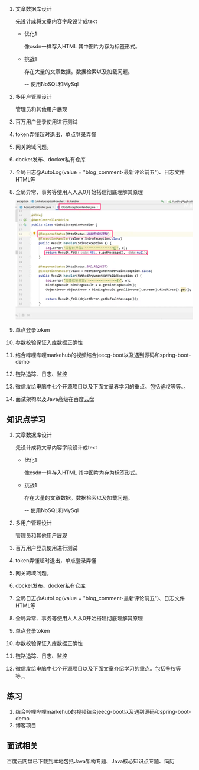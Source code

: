 1. 文章数据库设计

	先设计成将文章内容字段设计成text

	* 优化1

		像csdn一样存入HTML  其中图片为存为标签形式。

	* 挑战1

		存在大量的文章数据。数据检索以及加载问题。

		-- 使用NoSQL和MySql

		

2. 多用户管理设计

	管理员和其他用户展现

3. 百万用户登录使用进行测试

4. token弄懂超时退出，单点登录弄懂

5. 网关跨域问题。

6. docker发布、docker私有仓库

7. 全局日志@AutoLog(value = "blog_comment-最新评论前五")、日志文件HTML等

8. 全局异常、事务等使用人人从0开始搭建彻底理解其原理

	![image-20201126205723919](项目研发是遇到的挑战.assets/image-20201126205723919.png)

9. 单点登录token

10. 参数校验保证入库数据正确性

11. 结合哔哩哔哩markehub的视频结合jeecg-boot以及遇到源码和spring-boot-demo

12. 链路追踪、日志、监控

13. 微信发给电脑中七个开源项目以及下面文章界学习的重点。包括鉴权等等。。

14. 面试架构以及Java高级在百度云盘









## 知识点学习

1. 文章数据库设计

	先设计成将文章内容字段设计成text

	* 优化1

		像csdn一样存入HTML  其中图片为存为标签形式。

	* 挑战1

		存在大量的文章数据。数据检索以及加载问题。

		-- 使用NoSQL和MySql

		

2. 多用户管理设计

	管理员和其他用户展现

3. 百万用户登录使用进行测试

4. token弄懂超时退出，单点登录弄懂

5. 网关跨域问题。

6. docker发布、docker私有仓库

7. 全局日志@AutoLog(value = "blog_comment-最新评论前五")、日志文件HTML等

8. 全局异常、事务等使用人人从0开始搭建彻底理解其原理

9. 单点登录token

10. 参数校验保证入库数据正确性

11. 链路追踪、日志、监控

12. 微信发给电脑中七个开源项目以及下面文章介绍学习的重点。包括鉴权等等。。





## 练习

1. 结合哔哩哔哩markehub的视频结合jeecg-boot以及遇到源码和spring-boot-demo
2. 博客项目



## 面试相关

百度云网盘已下载到本地包括Java架构专题、Java核心知识点专题、简历
